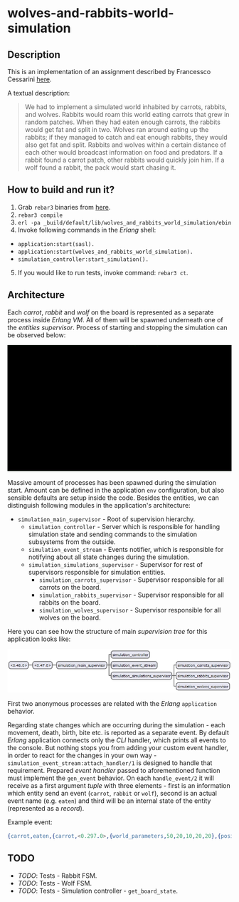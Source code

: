 # wolves-and-rabbits-world-simulation

## Description

This is an implementation of an assignment described by Francessco Cessarini [here](http://www.youtube.com/watch?v=d5G3P2iosmA).

A textual description:

> We had to implement a simulated world inhabited by carrots, rabbits, and wolves. Rabbits would roam this world eating carrots that grew in random patches. When they had eaten enough carrots, the rabbits would get fat and split in two. Wolves ran around eating up the rabbits; if they managed to catch and eat enough rabbits, they would also get fat and split. Rabbits and wolves within a certain distance of each other would broadcast information on food and predators. If a rabbit found a carrot patch, other rabbits would quickly join him. If a wolf found a rabbit, the pack would start chasing it.

## How to build and run it?

1. Grab `rebar3` binaries from [here](https://github.com/rebar/rebar3).
2. `rebar3 compile`
3. `erl -pa _build/default/lib/wolves_and_rabbits_world_simulation/ebin`
4. Invoke following commands in the *Erlang* shell:
  - `application:start(sasl).`
  - `application:start(wolves_and_rabbits_world_simulation).`
  - `simulation_controller:start_simulation().`
5. If you would like to run tests, invoke command: `rebar3 ct`.

## Architecture

Each *carrot*, *rabbit* and *wolf* on the board is represented as a separate process inside *Erlang VM*. All of them will be spawned underneath one of the *entities supervisor*. Process of starting and stopping the simulation can be observed below:

![Starting and stopping the simulation](/docs/simulation.gif)

Massive amount of processes has been spawned during the simulation start. Amount can be defined in the application `env` configuration, but also sensible defaults are setup inside the code. Besides the entities, we can distinguish following modules in the application's architecture:

- `simulation_main_supervisor` - Root of supervision hierarchy.
  - `simulation_controller` - Server which is responsible for handling simulation state and sending commands to the simulation subsystems from the outside.
  - `simulation_event_stream` - Events notifier, which is responsible for notifying about all state changes during the simulation.
  - `simulation_simulations_supervisor` - Supervisor for rest of supervisors responsible for simulation entities.
    - `simulation_carrots_supervisor` - Supervisor responsible for all carrots on the board.
    - `simulation_rabbits_supervisor` - Supervisor responsible for all rabbits on the board.
    - `simulation_wolves_supervisor` - Supervisor responsible for all wolves on the board.

Here you can see how the structure of main *supervision tree* for this application looks like:

![Main supervision tree for wolves_and_rabbits_world_simulation application](/docs/supervision-tree.png)

First two anonymous processes are related with the *Erlang* `application` behavior.

Regarding state changes which are occurring during the simulation - each movement, death, birth, bite etc. is reported as a separate event. By default *Erlang* application connects only the *CLI* handler, which prints all events to the console. But nothing stops you from adding your custom event handler, in order to react for the changes in your own way - `simulation_event_stream:attach_handler/1` is designed to handle that requirement. Prepared *event handler* passed to aforementioned function must implement the `gen_event` behavior. On each `handle_event/2` it will receive as a first argument *tuple* with three elements - first is an information which entity send an event (`carrot`, `rabbit` or `wolf`), second is an actual event name (e.g. `eaten`) and third will be an internal state of the entity (represented as a *record*).

Example event:

```erlang
{carrot,eaten,{carrot,<0.297.0>,{world_parameters,50,20,10,20,20},{position,11,17},4}}
```

## TODO

- *TODO*: Tests - Rabbit FSM.
- *TODO*: Tests - Wolf FSM.
- *TODO*: Tests - Simulation controller - `get_board_state`.

